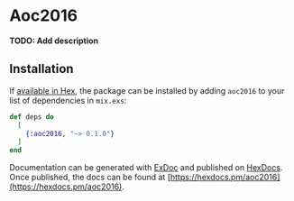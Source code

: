 # Aoc2016

**TODO: Add description**

## Installation

If [available in Hex](https://hex.pm/docs/publish), the package can be installed
by adding `aoc2016` to your list of dependencies in `mix.exs`:

```elixir
def deps do
  [
    {:aoc2016, "~> 0.1.0"}
  ]
end
```

Documentation can be generated with [ExDoc](https://github.com/elixir-lang/ex_doc)
and published on [HexDocs](https://hexdocs.pm). Once published, the docs can
be found at [https://hexdocs.pm/aoc2016](https://hexdocs.pm/aoc2016).

